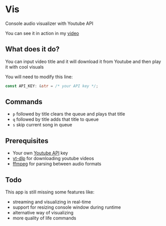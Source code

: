 # Vis
Console audio visualizer with Youtube API

You can see it in action in my [video](https://www.youtube.com/watch?v=gg5kk1sIKPg)

## What does it do?
You can input video title and it will download it from Youtube and then play it with cool visuals

You will need to modify this line:
```rust
const API_KEY: &str = /* your API key */;
```

## Commands
* `p` followed by title clears the queue and plays that title
* `q` followed by title adds that title to queue
* `s` skip current song in queue

## Prerequisites
* Your own [Youtube API](https://developers.google.com/youtube/v3/getting-started) key
* [yt-dlp](https://github.com/yt-dlp/yt-dlp) for downloading youtube videos
* [ffmpeg](https://ffmpeg.org) for parsing between audio formats

## Todo
This app is still missing some features like:
* streaming and visualizing in real-time
* support for resizing console window during runtime
* alternative way of visualizing
* more quality of life commands